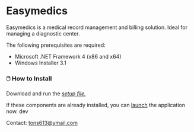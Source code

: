 # Easymedics
Easymedics is a medical record management and billing solution. 
Ideal for managing a diagnostic center.

The following prerequisites are required:
<UL>
<LI>Microsoft .NET Framework 4 (x86 and x64)</LI>
<LI>Windows Installer 3.1</LI>
</UL>

### 🖱️ How to Install
 Download and run the <a href="setup.exe"> <i>setup file.</i> </a>

If these components are already installed, you can <SPAN CLASS="JustThisApp"><A HREF="EasyMedics.application">launch</A></SPAN> the application now. dev


Contact:  tons613@ymail.com
